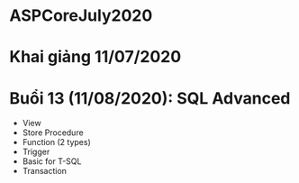 ﻿# ASPCoreJuly2020

# Khai giảng 11/07/2020

# Buổi 13 (11/08/2020): SQL Advanced
* View
* Store Procedure
* Function (2 types)
* Trigger
* Basic for T-SQL
* Transaction